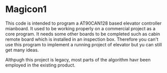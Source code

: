# Magicon1
This code is intended to program a AT90CAN128 based elevator controller mianboard. It used to be working properly on a commercial project as a core program. It needs some other boards to be completed such as cabin remote board which is installed in an inspection box. Therefore you can't use this program to implement a running project of elevator but yu can still get many ideas.

Althpugh this project is legacy, most parts of the algorithm havr been employed in the existing product.
